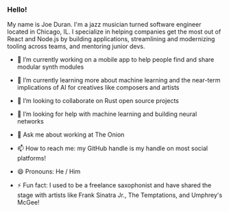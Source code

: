 ### Hello!

My name is Joe Duran. I'm a jazz musician turned software engineer located in Chicago, IL. I specialize in helping companies get the most out of React and Node.js by building applications, streamlining and modernizing tooling across teams, and mentoring junior devs.

- 🔭 I’m currently working on a mobile app to help people find and share modular synth modules

- 🌱 I’m currently learning more about machine learning and the near-term implications of AI for creatives like composers and artists

- 👯 I’m looking to collaborate on Rust open source projects 

- 🤔 I’m looking for help with machine learning and building neural networks

- 💬 Ask me about working at The Onion

- 📫 How to reach me: my GitHub handle is my handle on most social platforms!

- 😄 Pronouns: He / Him

- ⚡ Fun fact: I used to be a freelance saxophonist and have shared the stage with artists like Frank Sinatra Jr., The Temptations, and Umphrey's McGee!
